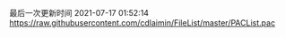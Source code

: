 最后一次更新时间 2021-07-17 01:52:14
https://raw.githubusercontent.com/cdlaimin/FileList/master/PACList.pac

